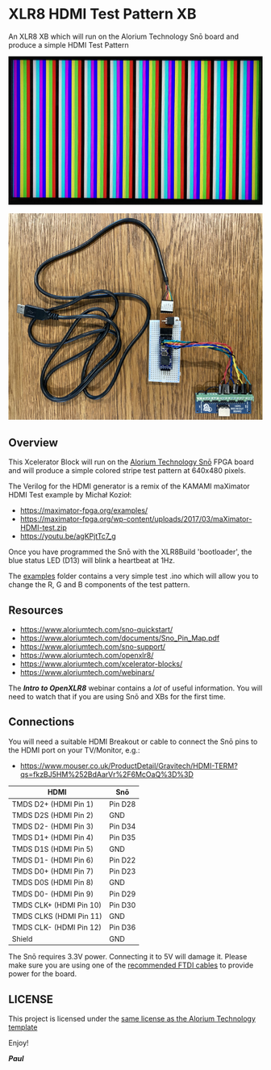 # XLR8 HDMI Test Pattern XB

An XLR8 XB which will run on the Alorium Technology Snō board and produce a simple HDMI Test Pattern

![test_pattern.jpg](img/test_pattern.jpg)

![hardware](img/hardware.jpg)

## Overview

This Xcelerator Block will run on the [Alorium Technology Snō](https://www.mouser.co.uk/ProductDetail/Alorium/SnoR20M16V3/?qs=sGAEpiMZZMve4%2FbfQkoj%252bCt7XfrcUv5s%2FrtyQWYQt6w=)
FPGA board and will produce a simple colored stripe test pattern at 640x480 pixels.

The Verilog for the HDMI generator is a remix of the KAMAMI maXimator HDMI Test example by Michał Kozioł:
- https://maximator-fpga.org/examples/
- https://maximator-fpga.org/wp-content/uploads/2017/03/maXimator-HDMI-test.zip
- https://youtu.be/agKPjtTc7_g

Once you have programmed the Snō with the XLR8Build 'bootloader', the blue status LED (D13) will blink a heartbeat at 1Hz.

The [examples](./XLR8Build/examples) folder contains a very simple test .ino which will allow you to change the R, G and B components of the test pattern.

## Resources

- https://www.aloriumtech.com/sno-quickstart/
- https://www.aloriumtech.com/documents/Sno_Pin_Map.pdf
- https://www.aloriumtech.com/sno-support/
- https://www.aloriumtech.com/openxlr8/
- https://www.aloriumtech.com/xcelerator-blocks/
- https://www.aloriumtech.com/webinars/

The _**Intro to OpenXLR8**_ webinar contains a _lot_ of useful information. You will need to watch that if you are using Snō and XBs for the first time.

## Connections

You will need a suitable HDMI Breakout or cable to connect the Snō pins to the HDMI port on your TV/Monitor, e.g.:
- https://www.mouser.co.uk/ProductDetail/Gravitech/HDMI-TERM?qs=fkzBJ5HM%252BdAarVr%2F6McOaQ%3D%3D

| HDMI | Snō |
|---|---|
| TMDS D2+ (HDMI Pin 1) | Pin D28 |
| TMDS D2S (HDMI Pin 2) | GND |
| TMDS D2- (HDMI Pin 3) | Pin D34 |
| TMDS D1+ (HDMI Pin 4) | Pin D35 |
| TMDS D1S (HDMI Pin 5) | GND |
| TMDS D1- (HDMI Pin 6) | Pin D22 |
| TMDS D0+ (HDMI Pin 7) | Pin D23 |
| TMDS D0S (HDMI Pin 8) | GND |
| TMDS D0- (HDMI Pin 9) | Pin D29 |
| TMDS CLK+ (HDMI Pin 10) | Pin D30 |
| TMDS CLKS (HDMI Pin 11) | GND |
| TMDS CLK- (HDMI Pin 12) | Pin D36 |
| Shield | GND |

The Snō requires 3.3V power. Connecting it to 5V will damage it. Please make sure you are using one of the [recommended FTDI cables](https://www.aloriumtech.com/sno-quickstart/) to provide power for the board.

## LICENSE

This project is licensed under the [same license as the Alorium Technology template](XLR8Build/LICENSE)


Enjoy!

_**Paul**_
